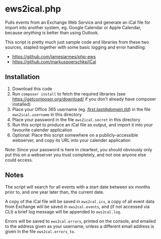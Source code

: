 ews2ical.php
============

Pulls events from an Exchange Web Service and generate an iCal file for import into another system, eg. Google Calendar or Apple Calendar, because *anything* is better than using Outlook.

This script is pretty much just sample code and libraries from these two sources, stapled together with some basic logging and error handling:

 - https://github.com/jamesiarmes/php-ews
 - https://github.com/markuspoerschke/iCal

Installation
------------

 1. Download this code
 1. Run `composer install` to fetch the required libraries (see https://getcomposer.org/download/ if you don't already have composer installed)
 1. Place your Office 365 username (eg. *first.last@domain.tld*) in the file `ews2ical.username` in this directory
 1. Place your password in the file `ews2ical.secret` in this directory
 1. Run this script to produce an iCal file as output, and import it into your favourite calender application
 1. Optional: Place this script somewhere on a publicly-accessible webserver, and copy its URL into your calender application

Note: Since your password is here in cleartext, you should obviously only put this on a webserver you trust completely, and not one anyone else could access.

Notes
-----

The script will search for all events with a start date between six months prior to, and one year later than, the current date.

A copy of the iCal file will be saved in `ews2cal.ics`, a copy of all event data from Exchange will be saved in `ews2cal.events`, and (if not accessed via CLI) a brief log message will be appended to `ews2cal.log`.

Errors will be saved to `ews2cal.errors`, printed on the console, and emailed to the address given as your username, unless a different email address is given in the file `ews2cal.errors_to`.
